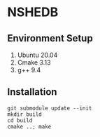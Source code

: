 
# NSHEDB

## Environment Setup
1. Ubuntu 20.04
2. Cmake 3.13
3. g++ 9.4

## Installation
```
git submodule update --init
mkdir build
cd build
cmake ..; make
```